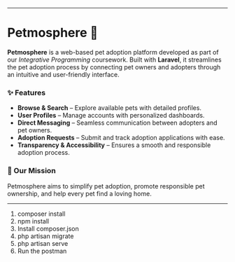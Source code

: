 
---

# Petmosphere 🐾  

**Petmosphere** is a web-based pet adoption platform developed as part of our *Integrative Programming* coursework. Built with **Laravel**, it streamlines the pet adoption process by connecting pet owners and adopters through an intuitive and user-friendly interface.  

### ✨ Features  
- **Browse & Search** – Explore available pets with detailed profiles.  
- **User Profiles** – Manage accounts with personalized dashboards.  
- **Direct Messaging** – Seamless communication between adopters and pet owners.  
- **Adoption Requests** – Submit and track adoption applications with ease.  
- **Transparency & Accessibility** – Ensures a smooth and responsible adoption process.  

### 🎯 Our Mission  
Petmosphere aims to simplify pet adoption, promote responsible pet ownership, and help every pet find a loving home.  

---
1. composer install
2. npm install
3. Install composer.json
4. php artisan migrate
5. php artisan serve
6. Run the postman
